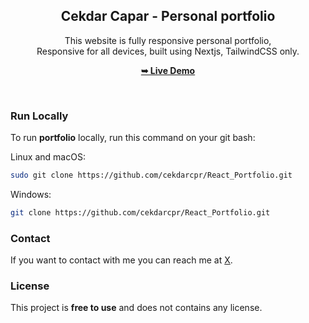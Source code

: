 <div align="center">

  <h2 align="center">Cekdar Capar - Personal portfolio</h2>

This website is fully responsive personal portfolio, <br />Responsive for all devices, built using Nextjs, TailwindCSS only.

<a href="https://cekdarportfolio.vercel.app/"><strong>➥ Live Demo</strong></a>

</div>

<br />

### Run Locally

To run **portfolio** locally, run this command on your git bash:

Linux and macOS:

```bash
sudo git clone https://github.com/cekdarcpr/React_Portfolio.git
```

Windows:

```bash
git clone https://github.com/cekdarcpr/React_Portfolio.git
```

### Contact

If you want to contact with me you can reach me at [X](https://www.x.com/cekdarcpr).

### License

This project is **free to use** and does not contains any license.
